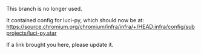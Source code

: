 This branch is no longer used.

It contained config for luci-py, which should now be at:
https://source.chromium.org/chromium/infra/infra/+/HEAD:infra/config/subprojects/luci-py.star

If a link brought you here, please update it.
